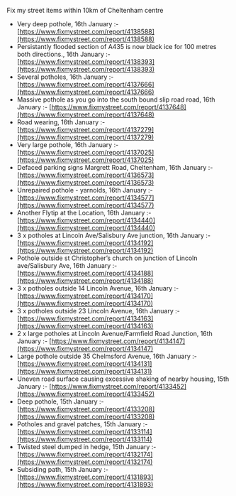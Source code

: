 Fix my street items within 10km of Cheltenham centre

<!-- fix_marker starts -->

- Very deep pothole, 16th January :- [https://www.fixmystreet.com/report/4138588](https://www.fixmystreet.com/report/4138588)
- Persistantly flooded section of A435 is now black ice for 100 metres both directions., 16th January :- [https://www.fixmystreet.com/report/4138393](https://www.fixmystreet.com/report/4138393)
- Several potholes, 16th January :- [https://www.fixmystreet.com/report/4137666](https://www.fixmystreet.com/report/4137666)
- Massive pothole as you go into the south bound slip road road, 16th January :- [https://www.fixmystreet.com/report/4137648](https://www.fixmystreet.com/report/4137648)
- Road wearing, 16th January :- [https://www.fixmystreet.com/report/4137279](https://www.fixmystreet.com/report/4137279)
- Very large pothole, 16th January :- [https://www.fixmystreet.com/report/4137025](https://www.fixmystreet.com/report/4137025)
- Defaced parking signs Margrett Road, Cheltenham, 16th January :- [https://www.fixmystreet.com/report/4136573](https://www.fixmystreet.com/report/4136573)
- Unrepaired pothole - yarnolds, 16th January :- [https://www.fixmystreet.com/report/4134577](https://www.fixmystreet.com/report/4134577)
- Another Flytip at the Location, 16th January :- [https://www.fixmystreet.com/report/4134440](https://www.fixmystreet.com/report/4134440)
- 3 x potholes at Lincoln Ave/Salisbury Ave junction, 16th January :- [https://www.fixmystreet.com/report/4134192](https://www.fixmystreet.com/report/4134192)
- Pothole outside st Christopher’s church on junction of Lincoln ave/Salisbury Ave, 16th January :- [https://www.fixmystreet.com/report/4134188](https://www.fixmystreet.com/report/4134188)
- 3 x potholes outside 14 Lincoln Avenue, 16th January :- [https://www.fixmystreet.com/report/4134170](https://www.fixmystreet.com/report/4134170)
- 3 x potholes outside 23 Lincoln Avenue, 16th January :- [https://www.fixmystreet.com/report/4134163](https://www.fixmystreet.com/report/4134163)
- 2 x large potholes at Lincoln Avenue/Farmfield Road Junction, 16th January :- [https://www.fixmystreet.com/report/4134147](https://www.fixmystreet.com/report/4134147)
- Large pothole outside 35 Chelmsford Avenue, 16th January :- [https://www.fixmystreet.com/report/4134131](https://www.fixmystreet.com/report/4134131)
- Uneven road surface causing excessive shaking of nearby housing, 15th January :- [https://www.fixmystreet.com/report/4133452](https://www.fixmystreet.com/report/4133452)
- Deep pothole, 15th January :- [https://www.fixmystreet.com/report/4133208](https://www.fixmystreet.com/report/4133208)
- Potholes and gravel patches, 15th January :- [https://www.fixmystreet.com/report/4133114](https://www.fixmystreet.com/report/4133114)
- Twisted steel dumped in hedge, 15th January :- [https://www.fixmystreet.com/report/4132174](https://www.fixmystreet.com/report/4132174)
- Subsiding path, 15th January :- [https://www.fixmystreet.com/report/4131893](https://www.fixmystreet.com/report/4131893)

<!-- fix_marker ends -->